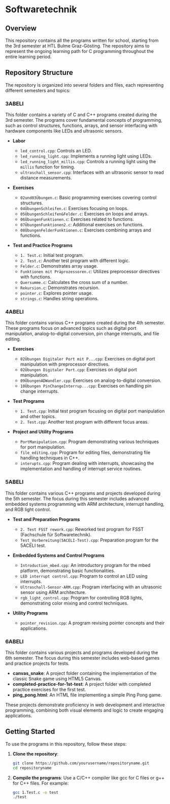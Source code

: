 # Softwaretechnik

## Overview

This repository contains all the programs written for school, starting from the 3rd semester at HTL Bulme Graz-Gösting. The repository aims to represent the ongoing learning path for C programming throughout the entire learning period.

## Repository Structure

The repository is organized into several folders and files, each representing different semesters and topics:

### 3ABELI

This folder contains a variety of C and C++ programs created during the 3rd semester. The programs cover fundamental concepts of programming, such as control structures, functions, arrays, and sensor interfacing with hardware components like LEDs and ultrasonic sensors.

- **Labor**
  - `led_control.cpp`: Controls an LED.
  - `led_running_light.cpp`: Implements a running light using LEDs.
  - `led_running_light_millis.cpp`: Controls a running light using the `millis` function for timing.
  - `ultraschall_sensor.cpp`: Interfaces with an ultrasonic sensor to read distance measurements.

- **Exercises**
  - `02und03Übungen.c`: Basic programming exercises covering control structures.
  - `04ÜbungenSchleifen.c`: Exercises focusing on loops.
  - `05ÜbungenSchleifen&Felder.c`: Exercises on loops and arrays.
  - `06ÜbungenFunktionen.c`: Exercises related to functions.
  - `07ÜbungenFunktionen2.c`: Additional exercises on functions.
  - `08ÜbungenFelderFunktionen.c`: Exercises combining arrays and functions.

- **Test and Practice Programs**
  - `1. Test.c`: Initial test program.
  - `2. Test.c`: Another test program with different logic.
  - `Felder.c`: Demonstrates array usage.
  - `Funktionen mit Präprozessoren.c`: Utilizes preprocessor directives with functions.
  - `Quersumme.c`: Calculates the cross sum of a number.
  - `Rekursion.c`: Demonstrates recursion.
  - `pointer.c`: Explores pointer usage.
  - `strings.c`: Handles string operations.

### 4ABELI

This folder contains various C++ programs created during the 4th semester. These programs focus on advanced topics such as digital port manipulation, analog-to-digital conversion, pin change interrupts, and file editing.

- **Exercises**
  - `02Übungen Digitaler Port mit P...cpp`: Exercises on digital port manipulation with preprocessor directives.
  - `02Übungen Digitaler Port.cpp`: Exercises on digital port manipulation.
  - `09ÜbungenADWandler.cpp`: Exercises on analog-to-digital conversion.
  - `10Übungen PinChangeInterrup...cpp`: Exercises on handling pin change interrupts.

- **Test Programs**
  - `1. Test.cpp`: Initial test program focusing on digital port manipulation and other topics.
  - `2. Test.cpp`: Another test program with different focus areas.

- **Project and Utility Programs**
  - `PortManipulation.cpp`: Program demonstrating various techniques for port manipulation.
  - `file_editing.cpp`: Program for editing files, demonstrating file handling techniques in C++.
  - `interupts.cpp`: Program dealing with interrupts, showcasing the implementation and handling of interrupt service routines.

### 5ABELI

This folder contains various C++ programs and projects developed during the 5th semester. The focus during this semester includes advanced embedded systems programming with ARM architecture, interrupt handling, and RGB light control.

- **Test and Preparation Programs**
  - `2. Test FSST rework.cpp`: Reworked test program for FSST (Fachschule für Softwaretechnik).
  - `Test_Vorbereitung(5ACELI-Test).cpp`: Preparation program for the 5ACELI test.

- **Embedded Systems and Control Programs**
  - `Introduction_mbed.cpp`: An introductory program for the mbed platform, demonstrating basic functionalities.
  - `LED interrupt control.cpp`: Program to control an LED using interrupts.
  - `Ultraschall-Sensor-ARM.cpp`: Program interfacing with an ultrasonic sensor using ARM architecture.
  - `rgb_light_control.cpp`: Program for controlling RGB lights, demonstrating color mixing and control techniques.

- **Utility Programs**
  - `pointer_revision.cpp`: A program revising pointer concepts and their applications.

### 6ABELI

This folder contains various projects and programs developed during the 6th semester. The focus during this semester includes web-based games and practice projects for tests.

- **canvas_snake**: A project folder containing the implementation of the classic Snake game using HTML5 Canvas.
- **completed-practice-for-1st-test**: A project folder with completed practice exercises for the first test.
- **ping_pong.html**: An HTML file implementing a simple Ping Pong game.

These projects demonstrate proficiency in web development and interactive programming, combining both visual elements and logic to create engaging applications.

## Getting Started

To use the programs in this repository, follow these steps:

1. **Clone the repository**:
   ```bash
   git clone https://github.com/yourusername/repositoryname.git
   cd repositoryname

2. **Compile the programs**:
   Use a C/C++ compiler like gcc for C files or g++ for C++ files. For example:
   ```bash
   gcc 1.Test.c -o test
   ./test


